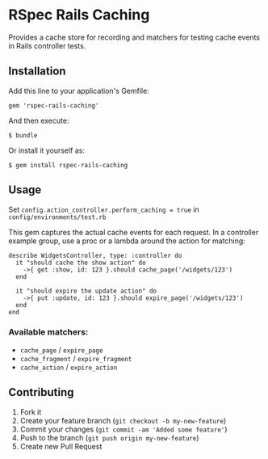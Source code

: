 # RSpec Rails Caching

Provides a cache store for recording and matchers for testing cache events in
Rails controller tests.

## Installation

Add this line to your application's Gemfile:

    gem 'rspec-rails-caching'

And then execute:

    $ bundle

Or install it yourself as:

    $ gem install rspec-rails-caching

## Usage

Set `config.action_controller.perform_caching = true` in `config/environments/test.rb`

This gem captures the actual cache events for each request. In a controller
example group, use a proc or a lambda around the action for matching:

    describe WidgetsController, type: :controller do
      it "should cache the show action" do
        ->{ get :show, id: 123 }.should cache_page('/widgets/123')
      end

      it "should expire the update action" do
        ->{ put :update, id: 123 }.should expire_page('/widgets/123')
      end
    end

### Available matchers:

* `cache_page` / `expire_page`
* `cache_fragment` / `expire_fragment`
* `cache_action` / `expire_action`

## Contributing

1. Fork it
2. Create your feature branch (`git checkout -b my-new-feature`)
3. Commit your changes (`git commit -am 'Added some feature'`)
4. Push to the branch (`git push origin my-new-feature`)
5. Create new Pull Request
